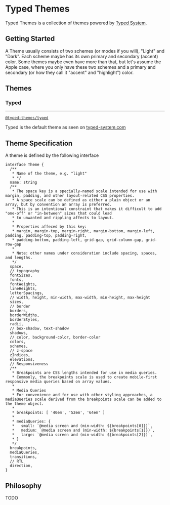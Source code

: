 # Typed Themes

Typed Themes is a collection of themes powered by [Typed System](https://github.com/typed-system/typed-system).

## Getting Started

A Theme usually consists of two schemes (or modes if you will), "Light" and "Dark".
Each scheme maybe has its own primary and secondary (accent) color. Some themes
maybe even have more than that, but let's assume the Apple case, where you only
have these two schemes and a primary and secondary
(or how they call it "accent" and "highlight") color.

## Themes

### Typed
---

[`@typed-themes/typed`](https://github.com/typed-system/typed-themes/tree/master/packages/typed)

Typed is the default theme as seen on [typed-system.com](https://typed-system.com)

## Theme Specification

A theme is defined by the following interface

```tsx
interface Theme {
  /**
   * Name of the theme, e.g. "light"
   * */
  name: string
  /**
   * The space key is a specially-named scale intended for use with margin, padding, and other layout-related CSS properties.
   * A space scale can be defined as either a plain object or an array, but by convention an array is preferred.
   * This is an intentional constraint that makes it difficult to add "one-off" or "in-between" sizes that could lead
   * to unwanted and rippling affects to layout.
   *
   * Properties affeced by this key:
   * margin, margin-top, margin-right, margin-bottom, margin-left, padding, padding-top, padding-right,
   * padding-bottom, padding-left, grid-gap, grid-column-gap, grid-row-gap
   *
   * Note: other names under consideration include spacing, spaces, and lengths.
   */
  space,
  // typography
  fontSizes,
  fonts,
  fontWeights,
  lineHeights,
  letterSpacings,
  // width, height, min-width, max-width, min-height, max-height
  sizes,
  // border
  borders,
  borderWidths,
  borderStyles,
  radii,
  // box-shadow, text-shadow
  shadows,
  // color, background-color, border-color
  colors,
  schemes,
  // z-space
  zIndices,
  elevations,
  // Responsiveness
  /**
   * Breakpoints are CSS lengths intended for use in media queries.
   * Commonly, the breakpoints scale is used to create mobile-first responsive media queries based on array values.
   *
   * Media Queries
   * For convenience and for use with other styling approaches, a mediaQueries scale derived from the breakpoints scale can be added to the theme object.
   *
   * breakpoints: [ '40em', '52em', '64em' ]
   *
   * mediaQueries: {
   *   small: `@media screen and (min-width: ${breakpoints[0]})`,
   *   medium: `@media screen and (min-width: ${breakpoints[1]})`,
   *   large: `@media screen and (min-width: ${breakpoints[2]})`,
   * }
   */
  breakpoints,
  mediaQueries,
  transitions,
  // RTL
  direction,
}
```

## Philosophy

TODO
